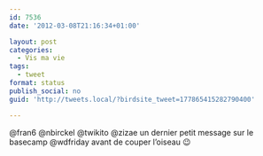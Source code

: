 ```yaml
---
id: 7536
date: '2012-03-08T21:16:34+01:00'

layout: post
categories:
  - Vis ma vie
tags:
  - tweet
format: status
publish_social: no
guid: 'http://tweets.local/?birdsite_tweet=177865415282790400'

---
```


@fran6 @nbirckel @twikito @zizae un dernier petit message sur le basecamp @wdfriday avant de couper l’oiseau 😉